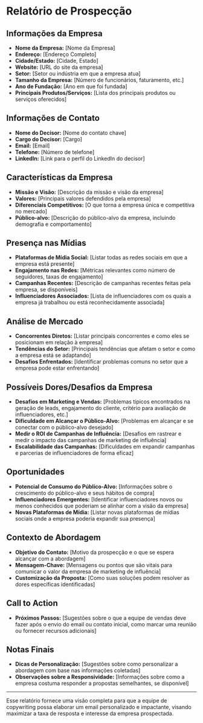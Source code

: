 # Relatório de Prospecção

## Informações da Empresa
- **Nome da Empresa:** [Nome da Empresa]
- **Endereço:** [Endereço Completo]
- **Cidade/Estado:** [Cidade, Estado]
- **Website:** [URL do site da empresa]
- **Setor:** [Setor ou indústria em que a empresa atua]
- **Tamanho da Empresa:** [Número de funcionários, faturamento, etc.]
- **Ano de Fundação:** [Ano em que foi fundada]
- **Principais Produtos/Serviços:** [Lista dos principais produtos ou serviços oferecidos]
  
## Informações de Contato
- **Nome do Decisor:** [Nome do contato chave]
- **Cargo do Decisor:** [Cargo]
- **Email:** [Email]
- **Telefone:** [Número de telefone]
- **LinkedIn:** [Link para o perfil do LinkedIn do decisor]

## Características da Empresa
- **Missão e Visão:** [Descrição da missão e visão da empresa]
- **Valores:** [Principais valores defendidos pela empresa]
- **Diferenciais Competitivos:** [O que torna a empresa única e competitiva no mercado]
- **Público-alvo:** [Descrição do público-alvo da empresa, incluindo demografia e comportamento]
  
## Presença nas Mídias
- **Plataformas de Mídia Social:** [Listar todas as redes sociais em que a empresa está presente]
- **Engajamento nas Redes:** [Métricas relevantes como número de seguidores, taxas de engajamento]
- **Campanhas Recentes:** [Descrição de campanhas recentes feitas pela empresa, se disponíveis]
- **Influenciadores Associados:** [Lista de influenciadores com os quais a empresa já trabalhou ou está reconhecidamente associada]

## Análise de Mercado
- **Concorrentes Diretos:** [Listar principais concorrentes e como eles se posicionam em relação à empresa]
- **Tendências do Setor:** [Principais tendências que afetam o setor e como a empresa está se adaptando]
- **Desafios Enfrentados:** [Identificar problemas comuns no setor que a empresa pode estar enfrentando]

## Possíveis Dores/Desafios da Empresa
- **Desafios em Marketing e Vendas:** [Problemas típicos encontrados na geração de leads, engajamento do cliente, critério para avaliação de influenciadores, etc.]
- **Dificuldade em Alcançar o Público-Alvo:** [Problemas em alcançar e se conectar com o público-alvo desejado]
- **Medir o ROI de Campanhas de Influência:** [Desafios em rastrear e medir o impacto das campanhas de marketing de influência]
- **Escalabilidade das Campanhas:** [Dificuldades em expandir campanhas e parcerias de influenciadores de forma eficaz]

## Oportunidades
- **Potencial de Consumo do Público-Alvo:** [Informações sobre o crescimento do público-alvo e seus hábitos de compra]
- **Influenciadores Emergentes:** [Identificar influenciadores novos ou menos conhecidos que poderiam se alinhar com a visão da empresa]
- **Novas Plataformas de Mídia:** [Listar novas plataformas de mídias sociais onde a empresa poderia expandir sua presença]

## Contexto de Abordagem
- **Objetivo do Contato:** [Motivo da prospecção e o que se espera alcançar com a abordagem]
- **Mensagem-Chave:** [Mensagens ou pontos que são vitais para comunicar o valor da empresa de marketing de influência]
- **Customização da Proposta:** [Como suas soluções podem resolver as dores específicas identificadas]

## Call to Action
- **Próximos Passos:** [Sugestões sobre o que a equipe de vendas deve fazer após o envio do email ou contato inicial, como marcar uma reunião ou fornecer recursos adicionais]

## Notas Finais
- **Dicas de Personalização:** [Sugestões sobre como personalizar a abordagem com base nas informações coletadas]
- **Observações sobre a Responsividade:** [Informações sobre como a empresa costuma responder a propostas semelhantes, se disponível]

---

Esse relatório fornece uma visão completa para que a equipe de copywriting possa elaborar um email personalizado e impactante, visando maximizar a taxa de resposta e interesse da empresa prospectada.